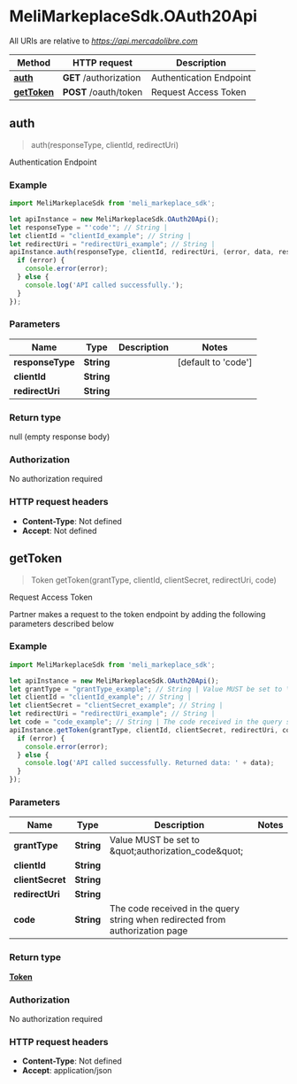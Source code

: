 # MeliMarkeplaceSdk.OAuth20Api

All URIs are relative to *https://api.mercadolibre.com*

Method | HTTP request | Description
------------- | ------------- | -------------
[**auth**](OAuth20Api.md#auth) | **GET** /authorization | Authentication Endpoint
[**getToken**](OAuth20Api.md#getToken) | **POST** /oauth/token | Request Access Token



## auth

> auth(responseType, clientId, redirectUri)

Authentication Endpoint

### Example

```javascript
import MeliMarkeplaceSdk from 'meli_markeplace_sdk';

let apiInstance = new MeliMarkeplaceSdk.OAuth20Api();
let responseType = "'code'"; // String | 
let clientId = "clientId_example"; // String | 
let redirectUri = "redirectUri_example"; // String | 
apiInstance.auth(responseType, clientId, redirectUri, (error, data, response) => {
  if (error) {
    console.error(error);
  } else {
    console.log('API called successfully.');
  }
});
```

### Parameters


Name | Type | Description  | Notes
------------- | ------------- | ------------- | -------------
 **responseType** | **String**|  | [default to &#39;code&#39;]
 **clientId** | **String**|  | 
 **redirectUri** | **String**|  | 

### Return type

null (empty response body)

### Authorization

No authorization required

### HTTP request headers

- **Content-Type**: Not defined
- **Accept**: Not defined


## getToken

> Token getToken(grantType, clientId, clientSecret, redirectUri, code)

Request Access Token

Partner makes a request to the token endpoint by adding the following parameters described below

### Example

```javascript
import MeliMarkeplaceSdk from 'meli_markeplace_sdk';

let apiInstance = new MeliMarkeplaceSdk.OAuth20Api();
let grantType = "grantType_example"; // String | Value MUST be set to \"authorization_code\"
let clientId = "clientId_example"; // String | 
let clientSecret = "clientSecret_example"; // String | 
let redirectUri = "redirectUri_example"; // String | 
let code = "code_example"; // String | The code received in the query string when redirected from authorization page 
apiInstance.getToken(grantType, clientId, clientSecret, redirectUri, code, (error, data, response) => {
  if (error) {
    console.error(error);
  } else {
    console.log('API called successfully. Returned data: ' + data);
  }
});
```

### Parameters


Name | Type | Description  | Notes
------------- | ------------- | ------------- | -------------
 **grantType** | **String**| Value MUST be set to \&quot;authorization_code\&quot; | 
 **clientId** | **String**|  | 
 **clientSecret** | **String**|  | 
 **redirectUri** | **String**|  | 
 **code** | **String**| The code received in the query string when redirected from authorization page  | 

### Return type

[**Token**](Token.md)

### Authorization

No authorization required

### HTTP request headers

- **Content-Type**: Not defined
- **Accept**: application/json

